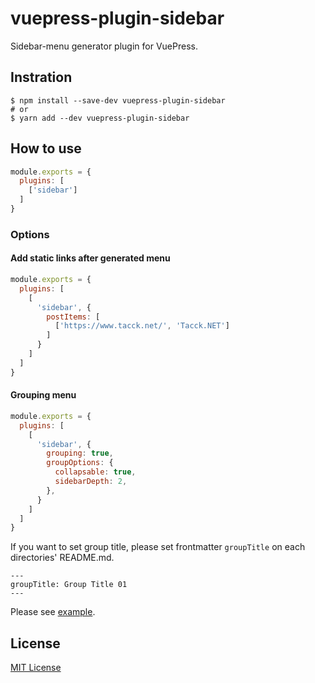 # vuepress-plugin-sidebar

Sidebar-menu generator plugin for VuePress.

## Instration

```
$ npm install --save-dev vuepress-plugin-sidebar
# or
$ yarn add --dev vuepress-plugin-sidebar
```

## How to use

``` .vuepress/config.js
module.exports = {
  plugins: [
    ['sidebar']
  ]
}
```

### Options

#### Add static links after generated menu

``` .vuepress/config.js
module.exports = {
  plugins: [
    [
      'sidebar', {
        postItems: [
          ['https://www.tacck.net/', 'Tacck.NET']
        ]
      }
    ]
  ]
}
```

#### Grouping menu

``` .vuepress/config.js
module.exports = {
  plugins: [
    [
      'sidebar', {
        grouping: true,
        groupOptions: {
          collapsable: true,
          sidebarDepth: 2,
        },
      }
    ]
  ]
}
```

If you want to set group title, please set frontmatter `groupTitle` on each directories' README.md.

```
---
groupTitle: Group Title 01
---
```

Please see [example](https://github.com/tacck/vuepress-plugin-sidebar/example/).

## License

[MIT License](./LICENSE)
